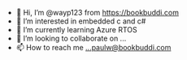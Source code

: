 - 👋 Hi, I’m @wayp123 from https://bookbuddi.com
- 👀 I’m interested in embedded c and c#
- 🌱 I’m currently learning Azure RTOS
- 💞️ I’m looking to collaborate on ...
- 📫 How to reach me ...paulw@bookbuddi.com

<!---
wayp123/wayp123 is a ✨ special ✨ repository because its `README.md` (this file) appears on your GitHub profile.
You can click the Preview link to take a look at your changes.
--->
